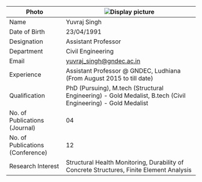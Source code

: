 
| Photo | ![Display picture](Photos/uv.png) 
| ------ | -------- |
| Name | Yuvraj Singh |
| Date of Birth | 23/04/1991 |
| Designation | Assistant Professor |
| Department | Civil Engineering |
| Email | yuvraj_singh@gndec.ac.in |
| Experience | Assistant Professor @ GNDEC, Ludhiana (From August 2015 to till date) |
| Qualification | PhD (Pursuing), M.tech (Structural Engineering) - Gold Medalist, B.tech (Civil Engineering) - Gold Medalist |
| No. of Publications (Journal) | 04 |
| No. of Publications (Conference) | 12 |
| Research Interest | Structural Health Monitoring, Durability of Concrete Structures, Finite Element Analysis |
